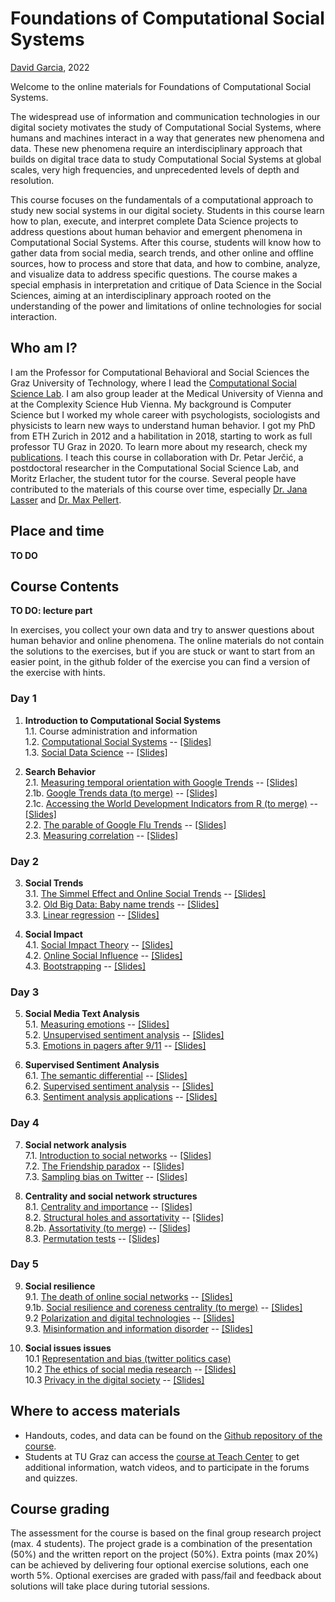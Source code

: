 # Foundations of Computational Social Systems
[David Garcia](http://dgarcia.eu), 2022

Welcome to the online materials for Foundations of Computational Social Systems.

The widespread use of information and communication technologies in our digital society motivates the study of Computational Social Systems, where humans and machines interact in a way that generates new phenomena and data. These new phenomena require an interdisciplinary approach that builds on digital trace data to study Computational Social Systems at global scales, very high frequencies, and unprecedented levels of depth and resolution.

This course focuses on the fundamentals of a computational approach to study new social systems in our digital society. Students in this course learn how to plan, execute, and interpret complete Data Science projects to address questions about human behavior and emergent phenomena in Computational Social Systems. After this course, students will know how to gather data from social media, search trends, and other online and offline sources, how to process and store that data, and how to combine, analyze, and visualize data to address specific questions. The course makes a special emphasis in interpretation and critique of Data Science in the Social Sciences, aiming at an interdisciplinary approach rooted on the understanding of the power and limitations of online technologies for social interaction.

## Who am I?

I am the Professor for Computational Behavioral and Social Sciences the Graz University of Technology, where I lead the [Computational Social Science Lab](http://www.csslab.at). I am also group leader at the Medical University of Vienna and at the Complexity Science Hub Vienna. My background is Computer Science but I worked my whole career with psychologists, sociologists and physicists to learn new ways to understand human behavior. I got my PhD from ETH Zurich in 2012 and a habilitation in 2018, starting to work as full professor TU Graz in 2020. To learn more about my research, check my [publications](https://dgarcia.eu/full-publication-list/). I teach this course in collaboration with Dr. Petar Jerčić, a postdoctoral researcher in the Computational Social Science Lab, and Moritz Erlacher, the student tutor for the course. Several people have contributed to the materials of this course over time, especially [Dr. Jana Lasser](https://janalasser.at/) and [Dr. Max Pellert](https://mpellert.at/).

## Place and time

**TO DO**

## Course Contents

**TO DO: lecture part**

In exercises, you collect your own data and try to answer questions about human behavior and online phenomena. The online materials do not contain the solutions to the exercises, but if you are stuck or want to start from an easier point, in the github folder of the exercise you can find a version of the exercise with hints.

### Day 1

1. **Introduction to Computational Social Systems**  
1.1. Course administration and information  
1.2. [Computational Social Systems](https://dgarcia-eu.github.io/FoundationsOfCSS/01_Introduction/012_ComputationalSocialSystems/ComputationalSocialSystems) -- [[Slides]](https://dgarcia-eu.github.io/FoundationsOfCSS/01_Introduction/012_ComputationalSocialSystems/Slides/ComputationalSocialSystems_Slides.html)  
1.3. [Social Data Science](https://dgarcia-eu.github.io/FoundationsOfCSS/01_Introduction/013_SocialDataScience/SocialDataScience) -- [[Slides]](https://dgarcia-eu.github.io/FoundationsOfCSS/01_Introduction/013_SocialDataScience/Slides/Introduction_Slides.html)    

2. **Search Behavior**  
2.1. [Measuring temporal orientation with Google Trends](https://dgarcia-eu.github.io/FoundationsOfCSS/02_Search/021_TemporalOrientation/TemporalOrientationGtrends.html) -- [[Slides]](https://dgarcia-eu.github.io/FoundationsOfCSS/02_Search/021_TemporalOrientation/Slides/TemporalOrientationGtrends_Slides.html)     
2.1b. [Google Trends data (to merge)](https://dgarcia-eu.github.io/FoundationsOfCSS/02_Search/022_gtrendsR/gtrendsR.html) -- [[Slides]](https://dgarcia-eu.github.io/FoundationsOfCSS/02_Search/022_gtrendsR/Slides/GTrendsR_Slides.html)    
2.1c. [Accessing the World Development Indicators from R (to merge)](https://dgarcia-eu.github.io/FoundationsOfCSS/02_Search/023_WDI/WDI.html) -- [[Slides]](https://dgarcia-eu.github.io/FoundationsOfCSS/02_Search/023_WDI/Slides/WDI_Slides.html)     
2.2. [The parable of Google Flu Trends](https://dgarcia-eu.github.io/FoundationsOfCSS/01_Introduction/014_GoogleFluTrends/GoogleFluTrends) -- [[Slides]](https://dgarcia-eu.github.io/FoundationsOfCSS/01_Introduction/014_GoogleFluTrends/Slides/GoogleFluTrends_Slides.html)  
2.3. [Measuring correlation](https://dgarcia-eu.github.io/FoundationsOfCSS/02_Search/024_Correlation/MeasuringCorrelation.html) -- [[Slides]](https://dgarcia-eu.github.io/FoundationsOfCSS/02_Search/024_Correlation/Slides/MeasuringCorrelation_Slides.html)   

### Day 2

3. **Social Trends**  
3.1. [The Simmel Effect and Online Social Trends](https://dgarcia-eu.github.io/FoundationsOfCSS/03_SocialTrends/031_SimmelEffect/SimmelEffect.html) -- [[Slides]](https://dgarcia-eu.github.io/FoundationsOfCSS/03_SocialTrends/031_SimmelEffect/Slides/SimmelEffect_Slides.html)  
3.2. [Old Big Data: Baby name trends](https://dgarcia-eu.github.io/FoundationsOfCSS/03_SocialTrends/033_BabyNameTrends/BabyNameTrends.html) -- [[Slides]](https://dgarcia-eu.github.io/FoundationsOfCSS/03_SocialTrends/033_BabyNameTrends/Slides/BabyNameTrends_Slides.html)  
3.3. [Linear regression](https://dgarcia-eu.github.io/FoundationsOfCSS/03_SocialTrends/034_LinearRegression/LinearRegression.html) -- [[Slides]](https://dgarcia-eu.github.io/FoundationsOfCSS/03_SocialTrends/034_LinearRegression/Slides/LinearRegression_Slides.html)

4. **Social Impact**  
4.1. [Social Impact Theory](https://dgarcia-eu.github.io/FoundationsOfCSS/04_SocialImpact/041_SocialImpactTheory/SIT.html) -- [[Slides]](https://dgarcia-eu.github.io/FoundationsOfCSS/04_SocialImpact/041_SocialImpactTheory/Slides/SIT_Slides.html)   
4.2. [Online Social Influence](https://dgarcia-eu.github.io/FoundationsOfCSS/04_SocialImpact/042_OnlineInfluence/OnlineInfluence.html) -- [[Slides]](https://dgarcia-eu.github.io/FoundationsOfCSS/04_SocialImpact/042_OnlineInfluence/Slides/OnlineInfluence_Slides.html)  
4.3. [Bootstrapping](https://dgarcia-eu.github.io/FoundationsOfCSS/04_SocialImpact/043_Bootstrapping/Bootstrapping.html) -- [[Slides]](https://dgarcia-eu.github.io/FoundationsOfCSS/04_SocialImpact/043_Bootstrapping/Slides/Bootstrapping_Slides.html)

### Day 3

5. **Social Media Text Analysis**  
5.1. [Measuring emotions](https://dgarcia-eu.github.io/FoundationsOfCSS/05_TextAnalysis/051_MeasuringEmotions/Emotions.html) -- [[Slides]](https://dgarcia-eu.github.io/FoundationsOfCSS/05_TextAnalysis/051_MeasuringEmotions/Slides/Emotions_Slides.html)  
5.2. [Unsupervised sentiment analysis](https://dgarcia-eu.github.io/FoundationsOfCSS/05_TextAnalysis/052_UnsupervisedSentimentAnalysis/UnsupervisedSentimentAnalysis.html) -- [[Slides]](https://dgarcia-eu.github.io/FoundationsOfCSS/05_TextAnalysis/052_UnsupervisedSentimentAnalysis/Slides/UnsupervisedSentimentAnalysis_Slides.html)    
5.3. [Emotions in pagers after 9/11](https://dgarcia-eu.github.io/FoundationsOfCSS/05_TextAnalysis/053_PagerEmotions/PagerEmotions.html) -- [[Slides]](https://dgarcia-eu.github.io/FoundationsOfCSS/05_TextAnalysis/053_PagerEmotions/Slides/PagerEmotions_Slides.html)    


6. **Supervised Sentiment Analysis**  
6.1. [The semantic differential](https://dgarcia-eu.github.io/FoundationsOfCSS/06_SentimentAnalysis/061_SemanticDifferential/SemanticDifferential.html) -- [[Slides]](https://dgarcia-eu.github.io/FoundationsOfCSS/06_SentimentAnalysis/061_SemanticDifferential/Slides/SemanticDifferential_Slides.html)  
6.2. [Supervised sentiment analysis](https://dgarcia-eu.github.io/FoundationsOfCSS/06_SentimentAnalysis/062_SupervisedSentimentAnalysis/SupervisedSentimentAnalysis.html) -- [[Slides]](https://dgarcia-eu.github.io/FoundationsOfCSS/06_SentimentAnalysis/062_SupervisedSentimentAnalysis/Slides/SupervisedSentimentAnalysis_Slides.html)  
6.3. [Sentiment analysis applications](https://dgarcia-eu.github.io/FoundationsOfCSS/06_SentimentAnalysis/063_SentimentAnalysisApplications/Slides/SentimentApplications_Slides.html) -- [[Slides]](https://dgarcia-eu.github.io/FoundationsOfCSS/06_SentimentAnalysis/063_SentimentAnalysisApplications/Slides/SentimentApplications_Slides.html)  

### Day 4

7. **Social network analysis**   
7.1. [Introduction to social networks](https://dgarcia-eu.github.io/FoundationsOfCSS/07_SNA/071_SNAIntro/SNAIntro.html) -- [[Slides]](https://dgarcia-eu.github.io/FoundationsOfCSS/07_SNA/071_SNAIntro/Slides/SNAIntro_Slides.html)  
7.2. [The Friendship paradox](https://dgarcia-eu.github.io/FoundationsOfCSS/07_SNA/072_FriendshipParadox/FriendshipParadox.html) -- [[Slides]](https://dgarcia-eu.github.io/FoundationsOfCSS/07_SNA/072_FriendshipParadox/Slides/FriendshipParadox_Slides.html)    
7.3. [Sampling bias on Twitter](https://dgarcia-eu.github.io/FoundationsOfCSS/07_SNA/073_TwitterOpinions/TwitterOpinions.html) -- [[Slides]](https://dgarcia-eu.github.io/FoundationsOfCSS/07_SNA/073_TwitterOpinions/Slides/TwitterOpinions_Slides.html)   


8. **Centrality and social network structures**   
8.1. [Centrality and importance](https://dgarcia-eu.github.io/FoundationsOfCSS/08_Centrality/081_Centrality/Centrality.html) -- [[Slides]](https://dgarcia-eu.github.io/FoundationsOfCSS/08_Centrality/081_Centrality/Slides/Centrality_Slides.html)   
8.2. [Structural holes and assortativity](https://dgarcia-eu.github.io/FoundationsOfCSS/09_SocialNetworkStructures/091_StructuralHoles/StructuralHoles.html) -- [[Slides]](https://dgarcia-eu.github.io/FoundationsOfCSS/09_SocialNetworkStructures/091_StructuralHoles/Slides/StructuralHoles_Slides.html)    
8.2b. [Assortativity (to merge)](https://dgarcia-eu.github.io/FoundationsOfCSS/09_SocialNetworkStructures/092_Assortativity/Assortativity.html) -- [[Slides]](https://dgarcia-eu.github.io/FoundationsOfCSS//09_SocialNetworkStructures/092_Assortativity/Slides/Assortativity_Slides.html)   
8.3. [Permutation tests](https://dgarcia-eu.github.io/FoundationsOfCSS/09_SocialNetworkStructures/093_PermutationTests/PermutationTests.html) -- [[Slides]](https://dgarcia-eu.github.io/FoundationsOfCSS/09_SocialNetworkStructures/093_PermutationTests/Slides/PermutationTests_Slides.html)    

### Day 5

9. **Social resilience**  
9.1. [The death of online social networks](https://dgarcia-eu.github.io/FoundationsOfCSS/08_Centrality/082_SocialNetworkDeath/SocialNetworkDeath.html) -- [[Slides]](https://dgarcia-eu.github.io/FoundationsOfCSS/08_Centrality/082_SocialNetworkDeath/Slides/SocialNetworkDeath_Slides.html)  
9.1b. [Social resilience and coreness centrality (to merge)](https://dgarcia-eu.github.io/FoundationsOfCSS/08_Centrality/083_SocialResilience/SocialResilience.html) -- [[Slides]](https://dgarcia-eu.github.io/FoundationsOfCSS/08_Centrality/083_SocialResilience/Slides/SocialResilience_Slides.html)  
9.2 [Polarization and digital technologies](https://dgarcia-eu.github.io/FoundationsOfCSS/10_SocietalIssues/103_Polarization/Polarization.html) -- [[Slides]](https://dgarcia-eu.github.io/FoundationsOfCSS/10_SocietalIssues/103_Polarization/Slides/Polarization_Slides.html)  
9.3. [Misinformation and information disorder](https://dgarcia-eu.github.io/FoundationsOfCSS/10_SocietalIssues/102_Misinformation/Misinformation.html) -- [[Slides]](https://dgarcia-eu.github.io/FoundationsOfCSS/10_SocietalIssues/102_Misinformation/Slides/Misinformation_Slides.html)  


10. **Social issues issues**  
10.1 [Representation and bias (twitter politics case)]()  
10.2 [The ethics of social media research](https://dgarcia-eu.github.io/FoundationsOfCSS/11_EthicalAndScientificIssues/111_Ethics/Ethics.html) -- [[Slides]](https://dgarcia-eu.github.io/FoundationsOfCSS/11_EthicalAndScientificIssues/111_Ethics/Slides/Ethics_Slides.html)  
10.3 [Privacy in the digital society](https://dgarcia-eu.github.io/FoundationsOfCSS/10_SocietalIssues/101_Privacy/Privacy.html) -- [[Slides]](https://dgarcia-eu.github.io/FoundationsOfCSS/10_SocietalIssues/101_Privacy/Slides/Privacy_Slides.html)    





## Where to access materials

- Handouts, codes, and data can be found on the [Github repository of the course](https://github.com/dgarcia-eu/FoundationsOfCSS).
- Students at TU Graz can access the [course at Teach Center](https://tc.tugraz.at/main/course/view.php?????) to get additional information, watch videos, and to participate in the forums and quizzes.


## Course grading

The assessment for the course is based on the final group research project (max. 4 students). The project grade is a combination of the presentation (50%) and the written report on the project (50%). Extra points (max 20%)  can be achieved by delivering four optional exercise solutions, each one worth 5%. Optional exercises are graded with pass/fail and feedback about solutions will take place during tutorial sessions.
